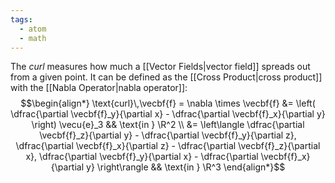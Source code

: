 ```yaml
---
tags:
  - atom
  - math
---
```

The *curl* measures how much a [[Vector Fields|vector field]] spreads out from a given point. It can be defined as the [[Cross Product|cross product]] with the [[Nabla Operator|nabla operator]]:
$$\begin{align*}
	\text{curl}\,\vecbf{f} = \nabla \times \vecbf{f} &= \left( \dfrac{\partial \vecbf{f}_y}{\partial x} - \dfrac{\partial \vecbf{f}_x}{\partial y} \right) \vecu{e}_3 && \text{in } \R^2 \\
	&= \left\langle \dfrac{\partial \vecbf{f}_z}{\partial y} - \dfrac{\partial \vecbf{f}_y}{\partial z}, \dfrac{\partial \vecbf{f}_x}{\partial z} - \dfrac{\partial \vecbf{f}_z}{\partial x}, \dfrac{\partial \vecbf{f}_y}{\partial x} - \dfrac{\partial \vecbf{f}_x}{\partial y} \right\rangle && \text{in } \R^3
\end{align*}$$
